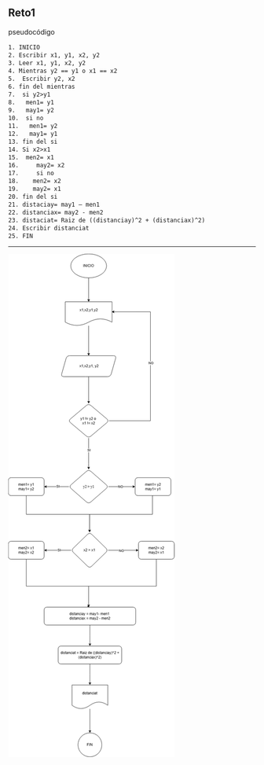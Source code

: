 **Reto1**
---
pseudocódigo

    1. INICIO 
    2. Escribir x1, y1, x2, y2 
    3. Leer x1, y1, x2, y2 
    4. Mientras y2 == y1 o x1 == x2
    5.  Escribir y2, x2
    6. fin del mientras
    7.  si y2>y1 
    8.   men1= y1 
    9.   may1= y2 
    10.  si no 
    11.   men1= y2 
    12.   may1= y1
    13. fin del si 
    14. Si x2>x1 
    15.  men2= x1 
    16.     may2= x2 
    17.     si no 
    18.    men2= x2 
    19.    may2= x1 
    20. fin del si 
    21. distaciay= may1 – men1 
    22. distanciax= may2 - men2 
    23. distaciat= Raiz de ((distanciay)^2 + (distanciax)^2)
    24. Escribir distanciat
    25. FIN
---
![Diagrama1](imagenes/d1.png)